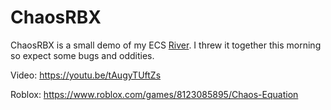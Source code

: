 # ChaosRBX

ChaosRBX is a small demo of my ECS [River](https://github.com/HawDevelopment/River).
I threw it together this morning so expect some bugs and oddities.

Video: https://youtu.be/tAugyTUftZs


Roblox: https://www.roblox.com/games/8123085895/Chaos-Equation
